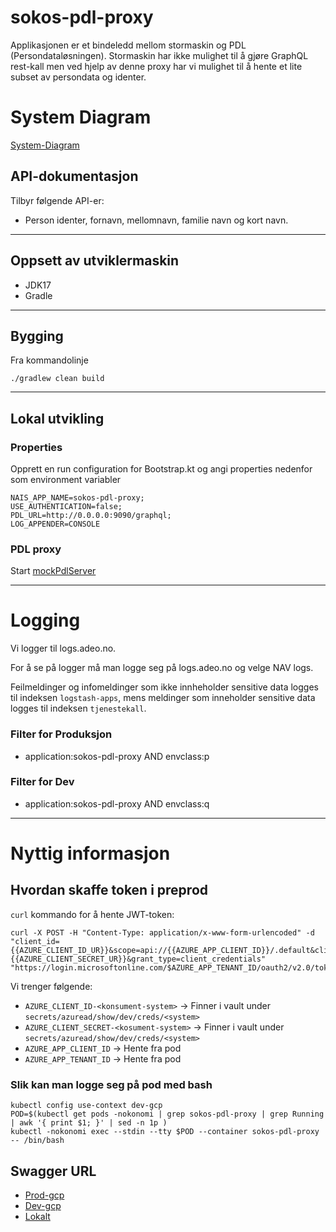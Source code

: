 # sokos-pdl-proxy

Applikasjonen er et bindeledd mellom stormaskin og PDL (Persondataløsningen).
Stormaskin har ikke mulighet til å gjøre GraphQL rest-kall men ved hjelp av denne proxy har vi mulighet 
til å hente et lite subset av persondata og identer.

# System Diagram

[System-Diagram](./dokuments/system-diagram.md)

## API-dokumentasjon
Tilbyr følgende API-er:
* Person identer, fornavn, mellomnavn, familie navn og kort navn.

--- 

## Oppsett av utviklermaskin
* JDK17
* Gradle

---

## Bygging
Fra kommandolinje
```
./gradlew clean build
```

---

## Lokal utvikling

### Properties
Opprett en run configuration for Bootstrap.kt og angi properties nedenfor som environment variabler

```properties
NAIS_APP_NAME=sokos-pdl-proxy;
USE_AUTHENTICATION=false;
PDL_URL=http://0.0.0.0:9090/graphql;
LOG_APPENDER=CONSOLE
```

### PDL proxy
Start [mockPdlServer](src/test/kotlin/devtools/mockPdlServer.kt)

---

# Logging

Vi logger til logs.adeo.no.

For å se på logger må man logge seg på logs.adeo.no og velge NAV logs.

Feilmeldinger og infomeldinger som ikke innheholder sensitive data logges til indeksen `logstash-apps`, mens meldinger som inneholder sensitive data logges til indeksen `tjenestekall`.

### Filter for Produksjon

* application:sokos-pdl-proxy AND envclass:p

### Filter for Dev

* application:sokos-pdl-proxy AND envclass:q

---

# Nyttig informasjon


## Hvordan skaffe token i preprod

`curl` kommando for å hente JWT-token:
```
curl -X POST -H "Content-Type: application/x-www-form-urlencoded" -d "client_id={{AZURE_CLIENT_ID_UR}}&scope=api://{{AZURE_APP_CLIENT_ID}}/.default&client_secret={{AZURE_CLIENT_SECRET_UR}}&grant_type=client_credentials" "https://login.microsoftonline.com/$AZURE_APP_TENANT_ID/oauth2/v2.0/token"
```

Vi trenger følgende:
* `AZURE_CLIENT_ID-<konsument-system>` -> Finner i vault under `secrets/azuread/show/dev/creds/<system>` 
* `AZURE_CLIENT_SECRET-<kosument-system>` -> Finner i vault under `secrets/azuread/show/dev/creds/<system>`
* `AZURE_APP_CLIENT_ID` -> Hente fra pod
* `AZURE_APP_TENANT_ID` -> Hente fra pod

### Slik kan man logge seg på pod med bash
```
kubectl config use-context dev-gcp
POD=$(kubectl get pods -nokonomi | grep sokos-pdl-proxy | grep Running | awk '{ print $1; }' | sed -n 1p )
kubectl -nokonomi exec --stdin --tty $POD --container sokos-pdl-proxy  -- /bin/bash
```

## Swagger URL

- [Prod-gcp](https://sokos-pdl-proxy.intern.nav.no/person-proxy/api/v1/docs/#/)
- [Dev-gcp](https://sokos-pdl-proxy.dev.intern.nav.no/person-proxy/api/v1/docs/#/)
- [Lokalt](http://0.0.0.0:8080/person-proxy/api/v1/docs/)

